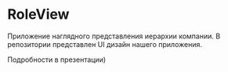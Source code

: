 # RoleView

Приложение наглядного представления иерархии компании.
В репозитории представлен UI дизайн нашего приложения.

Подробности в презентации)
